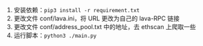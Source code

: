 1. 安装依赖：```pip3 install -r requirement.txt```
2. 更改文件 conf/lava.ini，将 URL 更改为自己的 lava-RPC 链接
3. 更改文件 conf/address_pool.txt 中的地址，去 ethscan 上爬取一些
4. 运行脚本：```python3 ./main.py```